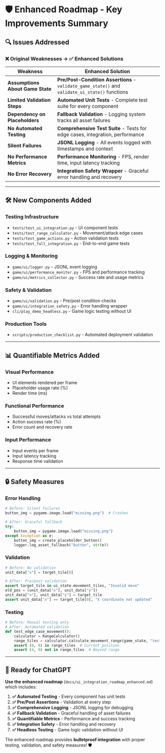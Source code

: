 # 🛡️ Enhanced Roadmap - Key Improvements Summary

## **🔍 Issues Addressed**

### **❌ Original Weaknesses → ✅ Enhanced Solutions**

| **Weakness** | **Enhanced Solution** |
|--------------|----------------------|
| **Assumptions About Game State** | **Pre/Post-Condition Assertions** - `validate_game_state()` and `validate_ui_state()` functions |
| **Limited Validation Steps** | **Automated Unit Tests** - Complete test suite for every component |
| **Dependency on Placeholders** | **Fallback Validation** - Logging system tracks all asset failures |
| **No Automated Testing** | **Comprehensive Test Suite** - Tests for edge cases, integration, performance |
| **Silent Failures** | **JSONL Logging** - All events logged with timestamps and context |
| **No Performance Metrics** | **Performance Monitoring** - FPS, render time, input latency tracking |
| **No Error Recovery** | **Integration Safety Wrapper** - Graceful error handling and recovery |

---

## **🛠️ New Components Added**

### **Testing Infrastructure**
- `tests/test_ui_integration.py` - UI component tests
- `tests/test_range_calculator.py` - Movement/attack edge cases
- `tests/test_game_actions.py` - Action validation tests
- `tests/test_full_integration.py` - End-to-end game tests

### **Logging & Monitoring**
- `game/ui/logger.py` - JSONL event logging
- `game/ui/performance_monitor.py` - FPS and performance tracking
- `game/ui/metrics_collector.py` - Success rate and usage metrics

### **Safety & Validation**
- `game/ui/validation.py` - Pre/post condition checks
- `game/ui/integration_safety.py` - Error handling wrapper
- `cli/play_demo_headless.py` - Game logic testing without UI

### **Production Tools**
- `scripts/production_checklist.py` - Automated deployment validation

---

## **📊 Quantifiable Metrics Added**

### **Visual Performance**
- UI elements rendered per frame
- Placeholder usage rate (%)
- Render time (ms)

### **Functional Performance**
- Successful moves/attacks vs total attempts
- Action success rate (%)
- Error count and recovery rate

### **Input Performance**
- Input events per frame
- Input latency tracking
- Response time validation

---

## **🔒 Safety Measures**

### **Error Handling**
```python
# Before: Silent failures
button_img = pygame.image.load("missing.png")  # Crashes

# After: Graceful fallback
try:
    button_img = pygame.image.load("missing.png")
except Exception as e:
    button_img = create_placeholder_button()
    logger.log_asset_fallback("button", str(e))
```

### **Validation**
```python
# Before: No validation
unit_data["x"] = target_tile[0]

# After: Pre/post validation
assert target_tile in ui_state.movement_tiles, "Invalid move"
old_pos = (unit_data["x"], unit_data["y"])
unit_data["x"], unit_data["y"] = target_tile
assert unit_data["x"] == target_tile[0], "X coordinate not updated"
```

### **Testing**
```python
# Before: Manual testing only
# After: Automated validation
def test_edge_case_movement():
    calculator = RangeCalculator()
    range_tiles = calculator.calculate_movement_range(game_state, "test_unit", 3)
    assert (0, 0) in range_tiles  # Current position
    assert (4, 0) not in range_tiles  # Beyond range
```

---

## **🚀 Ready for ChatGPT**

**Use the enhanced roadmap** (`docs/ui_integration_roadmap_enhanced.md`) which includes:

1. **✅ Automated Testing** - Every component has unit tests
2. **✅ Pre/Post Assertions** - Validation at every step
3. **✅ Comprehensive Logging** - JSONL logging for debugging
4. **✅ Fallback Validation** - Graceful handling of asset failures
5. **✅ Quantifiable Metrics** - Performance and success tracking
6. **✅ Integration Safety** - Error handling and recovery
7. **✅ Headless Testing** - Game logic validation without UI

The enhanced roadmap provides **bulletproof integration** with proper testing, validation, and safety measures! 🛡️
